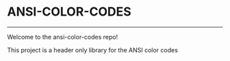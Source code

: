 # ANSI-COLOR-CODES
---
Welcome to the ansi-color-codes repo!

This project is a header only library for the ANSI color codes
